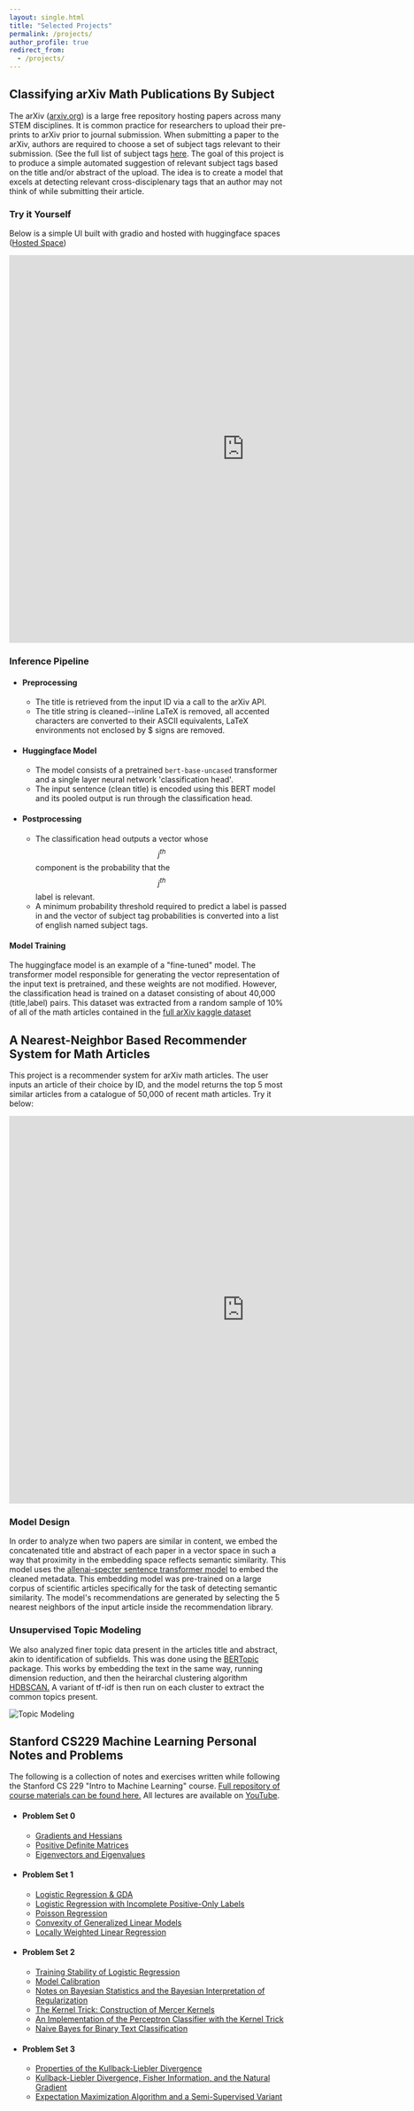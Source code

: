 ```yaml
---
layout: single.html
title: "Selected Projects"
permalink: /projects/
author_profile: true
redirect_from:
  - /projects/
---
```


## Classifying arXiv Math Publications By Subject

The arXiv ([arxiv.org](https://arxiv.org)) is a large free repository hosting papers across many STEM disciplines. It is common practice for researchers to
upload their pre-prints to arXiv prior to journal submission. When submitting a paper to the arXiv, authors are required to choose a set of subject tags relevant to their submission.
(See the full list of subject tags [here](https://arxiv.org/category_taxonomy). The goal of this project is to produce a simple automated suggestion of relevant subject tags based on the title and/or abstract of the upload. The idea is to create a model that excels at detecting relevant cross-disciplenary tags that an author may not think of while submitting their article.

### Try it Yourself
Below is a simple UI built with gradio and hosted with huggingface spaces ([Hosted Space](https://huggingface.co/spaces/mlgeis/arxiv-subject-classifier-demo))
<iframe
    src="https://mlgeis-arxiv-subject-classifier-demo.hf.space"
    frameborder="0"
    width="850"
    height="700"
></iframe>

### Inference Pipeline

- #### Preprocessing
    - The title is retrieved from the input ID via a call to the arXiv API.
    - The title string is cleaned--inline LaTeX is removed, all accented characters are converted to their ASCII equivalents, LaTeX environments not enclosed by $ signs are removed.
- #### Huggingface Model
    - The model consists of a pretrained `bert-base-uncased` transformer and a single layer neural network 'classification head'. 
    - The input sentence (clean title) is encoded using this BERT model and its pooled output is run through the classification head. 
- #### Postprocessing
    - The classification head outputs a vector whose $$j^{th}$$ component is the probability that the $$j^{th}$$ label is relevant.
    - A minimum probability threshold required to predict a label is passed in and the vector of subject tag probabilities is converted into a list of english named subject tags.

#### Model Training

The huggingface model is an example of a "fine-tuned" model. The transformer model responsible for generating the vector representation of the input text is pretrained, and these weights are not modified. However, the classification head is trained on a dataset consisting of about 40,000 (title,label) pairs. This dataset was extracted from a random sample of 10% of all of the math articles contained in the [full arXiv kaggle dataset](https://www.kaggle.com/datasets/Cornell-University/arxiv)

## A Nearest-Neighbor Based Recommender System for Math Articles

This project is a recommender system for arXiv math articles. The user inputs an article of their choice by ID, and the model returns the top 5 most similar articles from a catalogue of 50,000 of recent math articles. Try it below:

<iframe
    src="https://mlgeis-ArXivRecommenderSystem.hf.space"
    frameborder="0"
    width="850"
    height="700"
></iframe>

### Model Design
In order to analyze when two papers are similar in content, we embed the concatenated title and abstract of each paper in a vector space in such a way that proximity in the embedding space reflects semantic similarity. This model uses the [allenai-specter sentence transformer model](https://www.kaggle.com/datasets/Cornell-University/arxiv) to embed the cleaned metadata. This embedding model was pre-trained on a large corpus of scientific articles specifically for the task of detecting semantic similarity. The model's recommendations are generated by selecting the 5 nearest neighbors of the input article inside the recommendation library.

### Unsupervised Topic Modeling
We also analyzed finer topic data present in the articles title and abstract, akin to identification of subfields. This was done using the [BERTopic](https://maartengr.github.io/BERTopic/index.html) package. This works by embedding the text in the same way, running dimension reduction, and then the heirarchal clustering algorithm [HDBSCAN.](https://hdbscan.readthedocs.io/en/latest/how_hdbscan_works.html) A variant of tf-idf is then run on each cluster to extract the common topics present. 

![Topic Modeling](topicmodeling.png "Visualization of clusters and corresponding topics")

## Stanford CS229 Machine Learning Personal Notes and Problems

The following is a collection of notes and exercises written while following the Stanford CS 229 "Intro to Machine Learning" course. [Full repository of course materials can be found here.](https://github.com/maxim5/cs229-2018-autumn) All lectures are available on [YouTube](https://www.youtube.com/playlist?list=PLoROMvodv4rMiGQp3WXShtMGgzqpfVfbU).

- #### Problem Set 0
    - [Gradients and Hessians](https://github.com/Michael-Geis/CS-229-F18-Solutions/blob/main/PS0/PS0-1.ipynb)
    - [Positive Definite Matrices](https://github.com/Michael-Geis/CS-229-F18-Solutions/blob/main/PS0/PS0-1.ipynb)
    - [Eigenvectors and Eigenvalues](https://github.com/Michael-Geis/CS-229-F18-Solutions/blob/main/PS0/PS0-1.ipynb)
- #### Problem Set 1
    - [Logistic Regression & GDA](https://github.com/Michael-Geis/CS-229-F18-Solutions/blob/main/PS0/PS0-1.ipynb)
    - [Logistic Regression with Incomplete Positive-Only Labels](https://github.com/Michael-Geis/CS-229-F18-Solutions/blob/main/PS1/PS1-2.ipynb)
    - [Poisson Regression](https://github.com/Michael-Geis/CS-229-F18-Solutions/blob/main/PS1/PS1-3.ipynb)
    - [Convexity of Generalized Linear Models](https://github.com/Michael-Geis/CS-229-F18-Solutions/blob/main/PS1/PS1-3.ipynb)
    - [Locally Weighted Linear Regression](https://github.com/Michael-Geis/CS-229-F18-Solutions/blob/main/PS1/PS1-3.ipynb)
- #### Problem Set 2
    - [Training Stability of Logistic Regression](https://github.com/Michael-Geis/CS-229-F18-Solutions/blob/main/PS2/PS2-1.ipynb)
    - [Model Calibration](https://github.com/Michael-Geis/CS-229-F18-Solutions/blob/main/PS2/PS2-2.ipynb)
    - [Notes on Bayesian Statistics and the Bayesian Interpretation of Regularization](https://github.com/Michael-Geis/CS-229-F18-Solutions/blob/main/PS2/PS2-3.ipynb)
    - [The Kernel Trick: Construction of Mercer Kernels](https://github.com/Michael-Geis/CS-229-F18-Solutions/blob/main/PS2/PS2-4.ipynb)
    - [An Implementation of the Perceptron Classifier with the Kernel Trick](https://github.com/Michael-Geis/CS-229-F18-Solutions/blob/main/PS2/PS2-5.ipynb)
    - [Naive Bayes for Binary Text Classification](https://github.com/Michael-Geis/CS-229-F18-Solutions/blob/main/PS2/PS2-6.ipynb)
- #### Problem Set 3
    - [Properties of the Kullback-Liebler Divergence](https://github.com/Michael-Geis/CS-229-F18-Solutions/blob/main/PS2/PS2-6.ipynb)
    - [Kullback-Liebler Divergence, Fisher Information, and the Natural Gradient](https://github.com/Michael-Geis/CS-229-F18-Solutions/blob/main/PS3/PS3%20Solutions/PS3-3%20KL%20divergence%2C%20Fisher%20information%2C%20natural%20gradient.ipynb)
    - [Expectation Maximization Algorithm and a Semi-Supervised Variant](https://github.com/Michael-Geis/CS-229-F18-Solutions/blob/main/PS3/PS3%20Solutions/PS3-4%20Semi-supervised%20EM.ipynb)